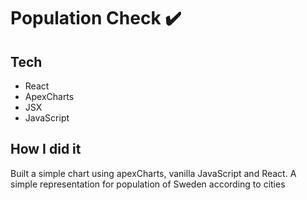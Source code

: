 # Population Check ✔️

## Tech

- React
- ApexCharts
- JSX
- JavaScript

## How I did it

Built a simple chart using apexCharts, vanilla JavaScript and React. A simple representation for population of Sweden according to cities
